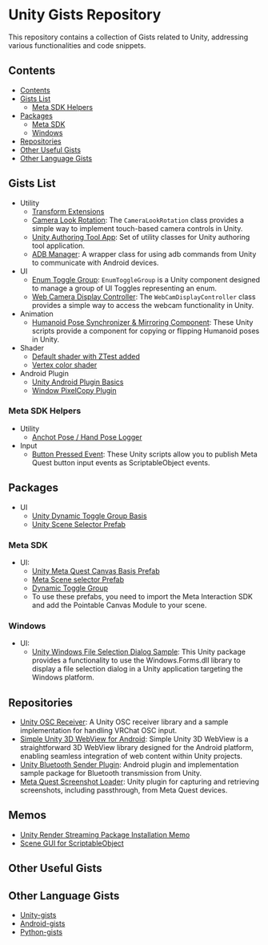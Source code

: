 # Unity Gists Repository
This repository contains a collection of Gists related to Unity, addressing various functionalities and code snippets.

## Contents
- [Contents](#contents)
- [Gists List](#gists-list)
  - [Meta SDK Helpers](#meta-sdk-helpers)
- [Packages](#packages)
  - [Meta SDK](#meta-sdk)
  - [Windows](#windows)
- [Repositories](#repositories)
- [Other Useful Gists](#other-useful-gists)
- [Other Language Gists](#other-language-gists)

## Gists List
- Utility
  - [Transform Extensions](https://gist.github.com/t-34400/9371523d896beb6388bdd49e107fc32a)
  - [Camera Look Rotation](https://gist.github.com/t-34400/8d0a937ccc867c6307705283d4d82425): The `CameraLookRotation` class provides a simple way to implement touch-based camera controls in Unity.
  - [Unity Authoring Tool App](https://gist.github.com/t-34400/a7e0290f000513972f88662cfd4c62f1): Set of utility classes for Unity authoring tool application.
  - [ADB Manager](https://gist.github.com/t-34400/44108b9da60004538c8c0832b21d90b0): A wrapper class for using adb commands from Unity to communicate with Android devices.
- UI
  - [Enum Toggle Group](https://gist.github.com/t-34400/6787c65f87d4b272f1ce1fc93f66d782):
    `EnumToggleGroup` is a Unity component designed to manage a group of UI Toggles representing an enum.
  - [Web Camera Display Controller](https://gist.github.com/t-34400/18107e2a124146245b2f31674cc8b5c6): The `WebCamDisplayController` class provides a simple way to access the webcam functionality in Unity.
- Animation
  - [Humanoid Pose Synchronizer & Mirroring Component](https://gist.github.com/t-34400/fa28b8f56746322a0310519572779791):
    These Unity scripts provide a component for copying or flipping Humanoid poses in Unity.
- Shader
  - [Default shader with ZTest added](https://gist.github.com/t-34400/44e2cd9179b03de110a66fae9d9c469b)
  - [Vertex color shader](https://gist.github.com/t-34400/c8875b7e8cacdee248a5dec5380dc9f5)
- Android Plugin
  - [Unity Android Plugin Basics](https://gist.github.com/t-34400/706ca33b7ae8e706640cec55f9abebd9)
  - [Window PixelCopy Plugin](https://gist.github.com/t-34400/bd54f3f7c7959abadcee45d1a63b0152)
### Meta SDK Helpers
- Utility
  - [Anchot Pose / Hand Pose Logger](https://gist.github.com/t-34400/773c11ddae6491277c159cb0ec5b1bf4)
- Input
  - [Button Pressed Event](https://gist.github.com/t-34400/d16a05d0e3c53d8286f1e7846bdb9b04):
    These Unity scripts allow you to publish Meta Quest button input events as ScriptableObject events.

## Packages
- UI
  - [Unity Dynamic Toggle Group Basis](./UnityPackages/UI/DynamicToggleGroupBasis/)
  - [Unity Scene Selector Prefab](./UnityPackages/UI/SceneSelector/)

### Meta SDK
- UI:
  - [Unity Meta Quest Canvas Basis Prefab](./UnityPackages/Meta/MetaQuestCanvasBasis/)
  - [Meta Scene selector Prefab](./UnityPackages/Meta/MetaSceneSelector)
  - [Dynamic Toggle Group](./UnityPackages/Meta/DynamicToggleGroup/)
  - To use these prefabs, you need to import the Meta Interaction SDK and add the Pointable Canvas Module to your scene.

### Windows
- UI:
  - [Unity Windows File Selection Dialog Sample](https://github.com/t-34400/Unity-gists/tree/main/UnityPackages/Windows/FilePicker): This Unity package provides a functionality to use the Windows.Forms.dll library to display a file selection dialog in a Unity application targeting the Windows platform.

## Repositories
- [Unity OSC Receiver](https://github.com/t-34400/UnityOSCReceiver): A Unity OSC receiver library and a sample implementation for handling VRChat OSC input.
- [Simple Unity 3D WebView for Android](https://github.com/t-34400/SimpleUnity3DWebView): Simple Unity 3D WebView is a straightforward 3D WebView library designed for the Android platform, enabling seamless integration of web content within Unity projects.
- [Unity Bluetooth Sender Plugin](https://github.com/t-34400/UnityBluetoothSenderPlugin): Android plugin and implementation sample package for Bluetooth transmission from Unity.
- [Meta Quest Screenshot Loader](https://github.com/t-34400/MetaQuestScreenshotLoader): Unity plugin for capturing and retrieving screenshots, including passthrough, from Meta Quest devices.

## Memos
- [Unity Render Streaming Package Installation Memo](https://gist.github.com/t-34400/843d83147b4d7b7b4c617efd8e4c4359)
- [Scene GUI for ScriptableObject](https://gist.github.com/t-34400/1aeb7c3a3210a87b8ab664e5a856204b)

## Other Useful Gists

## Other Language Gists
- [Unity-gists](https://github.com/t-34400/Unity-gists)
- [Android-gists](https://github.com/t-34400/Android-gists)
- [Python-gists](https://github.com/t-34400/Python-gists)

